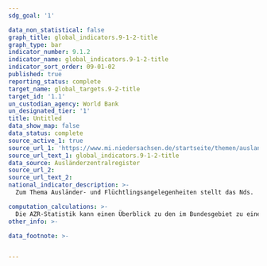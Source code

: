```yaml
---
sdg_goal: '1'

data_non_statistical: false
graph_title: global_indicators.9-1-2-title
graph_type: bar
indicator_number: 9.1.2
indicator_name: global_indicators.9-1-2-title
indicator_sort_order: 09-01-02
published: true
reporting_status: complete
target_name: global_targets.9-2-title
target_id: '1.1'
un_custodian_agency: World Bank
un_designated_tier: '1'
title: Untitled
data_show_map: false
data_status: complete
source_active_1: true
source_url_1: 'https://www.mi.niedersachsen.de/startseite/themen/auslanderangelegenheiten/zahlen_daten_fakten/statistische_daten/lagebilder-zu-fluechlings--und-auslaenderangelegenheiten-164283.html'
source_url_text_1: global_indicators.9-1-2-title
data_source: Ausländerzentralregister
source_url_2:
source_url_text_2:
national_indicator_description: >-
  Zum Thema Ausländer- und Flüchtlingsangelegenheiten stellt das Nds.  Ministerium für Inneres und Sport an [dieser Stelle](https://www.mi.niedersachsen.de/startseite/themen/auslanderangelegenheiten/zahlen_daten_fakten/statistische_daten/lagebilder-zu-fluechlings--und-auslaenderangelegenheiten-164283.html) monatlich statistische Auswertungen zur Verfügung, aus denen sich aktuelle Zahlen und Entwicklungen der Asyl-und Flüchlingssituation ablesen lassen.

computation_calculations: >-
  Die AZR-Statistik kann einen Überblick zu den im Bundesgebiet zu einem gewissen Stichtag aufhältigen Vertriebenen aus der Ukraine geben, unterliegt jedoch Schwankungen. Insbesondere aufgrund der bis zum 31.08.2022 geltenden Ausnahme vom Erfordernis einer Aufenthaltserlaubnis ist von einer hohen Anzahl nicht registrierter Personen auszugehen.
other_info: >-

data_footnote: >-


---
```

